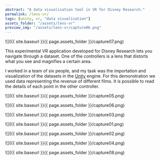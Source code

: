 ```yaml
---
abstract: "A data visualisation tool in VR for Disney Research."
permalink: /lens-vr/
tags: [unity, vr, "data visualisation"]
assets_folder: "/assets/lens-vr"
preview_img: "/assets/lens-vr/capture06.png"
---
```


![]({{ site.baseurl }}{{ page.assets_folder }}/capture07.png)

This experimental VR application developed for Disney Research lets you navigate through a dataset. One of the controllers is a lens that distorts what you see and magnifies a certain area.

I worked in a team of six people, and my task was the importation and visualization of the datasets in the [Unity](https://unity3d.com/) engine. For this demonstration we used data representing the revenue of different films. It is possible to read the details of each point in the other controller.

![]({{ site.baseurl }}{{ page.assets_folder }}/capture05.png)

![]({{ site.baseurl }}{{ page.assets_folder }}/capture06.png)

![]({{ site.baseurl }}{{ page.assets_folder }}/capture03.png)

![]({{ site.baseurl }}{{ page.assets_folder }}/capture01.png)

![]({{ site.baseurl }}{{ page.assets_folder }}/capture02.png)

![]({{ site.baseurl }}{{ page.assets_folder }}/capture04.png)

![]({{ site.baseurl }}{{ page.assets_folder }}/capture08.png)
